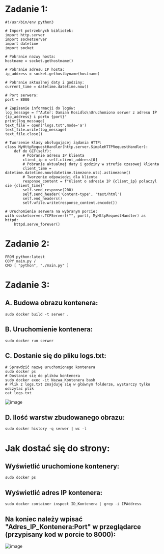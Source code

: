 # Zadanie 1:
```
#!/usr/bin/env python3

# Import potrzebnych bibliotek:
import http.server
import socketserver
import datetime
import socket

# Pobranie nazwy hosta:
hostname = socket.gethostname()

# Pobranie adresu IP hosta:
ip_address = socket.gethostbyname(hostname)

# Pobranie aktualnej daty i godziny:
current_time = datetime.datetime.now()

# Port serwera:
port = 8000

# Zapisanie informacji do logów:
log_message = f"Autor: Damian Kosidlo\nUruchomiono serwer z adresu IP {ip_address} i portu {port}"
print(log_message)
text_file = open("logs.txt",mode='a')
text_file.write(log_message)
text_file.close()

# Tworzenie klasy obsługującej żądania HTTP:
class MyHttpRequestHandler(http.server.SimpleHTTPRequestHandler):
    def do_GET(self):
        # Pobranie adresu IP klienta
        client_ip = self.client_address[0]
        # Pobranie aktualnej daty i godziny w strefie czasowej klienta
        client_time = datetime.datetime.now(datetime.timezone.utc).astimezone()
        # Tworzenie odpowiedzi dla klienta
        response_content = f"Klient o adresie IP {client_ip} polaczyl sie {client_time}"
        self.send_response(200)
        self.send_header('Content-type', 'text/html')
        self.end_headers()
        self.wfile.write(response_content.encode())

# Uruchomienie serwera na wybranym porcie:
with socketserver.TCPServer(("", port), MyHttpRequestHandler) as httpd:
    httpd.serve_forever()
```
# Zadanie 2:
```# Damian Kosidlo
FROM python:latest
COPY main.py /
CMD [ "python", "./main.py" ]
```
# Zadanie 3:
## A. Budowa obrazu kontenera:
```
sudo docker build -t serwer .
```
## B. Uruchomienie kontenera:
```
sudo docker run serwer
```
## C. Dostanie się do pliku logs.txt:
```
# Sprawdzić nazwę uruchomionego kontenera
sudo docker ps
# Dostanie się do plików kontenera
sudo docker exec -it Nazwa_Kontenera bash
# Plik z logs.txt znajduję się w głównym folderze, wystarczy tylko odczytać plik
cat logs.txt
```
![image](https://github.com/INeedEstus/docker_laboratorium/assets/79727495/a19de98c-9ef3-4498-ab8f-8905323bfe8f)
## D. Ilość warstw zbudowanego obrazu:
```
sudo docker history -q serwer | wc -l
```
# Jak dostać się do strony:
## Wyświetlić uruchomione kontenery:
```
sudo docker ps
```
## Wyświetlić adres IP kontenera:
```
sudo docker container inspect ID_Kontenera | grep -i IPAddress
```
## Na koniec należy wpisać "Adres_IP_Kontenera:Port" w przeglądarce (przypisany kod w porcie to 8000):
![image](https://github.com/INeedEstus/docker_laboratorium/assets/79727495/752f7d4d-6626-4064-b908-7f02f35a1a77)
